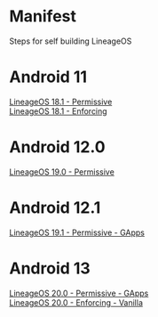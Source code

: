 # Manifest
Steps for self building LineageOS

# Android 11
[LineageOS 18.1 - Permissive](https://github.com/Galaxy-J5-Unofficial-LineageOS-Sources/Manifest/blob/lineage-18.1-permissive/README.md) <br/>
[LineageOS 18.1 - Enforcing](https://github.com/Galaxy-J5-Unofficial-LineageOS-Sources/Manifest/blob/lineage-18.1-enforcing/README.md) <br/>

# Android 12.0
[LineageOS 19.0 - Permissive](https://github.com/Galaxy-J5-Unofficial-LineageOS-Sources/Manifest/blob/lineage-19.0-permissive/README.md) <br/>

# Android 12.1
[LineageOS 19.1 - Permissive - GApps](https://github.com/Galaxy-J5-Unofficial-LineageOS-Sources/Manifest/blob/lineage-19.1-permissive-GApps/README.md)<br/>

# Android 13
[LineageOS 20.0 - Permissive - GApps](https://github.com/Galaxy-J5-Unofficial-LineageOS-Sources/Manifest/blob/lineage-20.0-permissive-GApps/README.md)<br/>
[LineageOS 20.0 - Enforcing - Vanilla](https://github.com/Galaxy-J5-Unofficial-LineageOS-Sources/Manifest/blob/lineage-20.0-enforcing-Vanilla/README.md)<br/>
